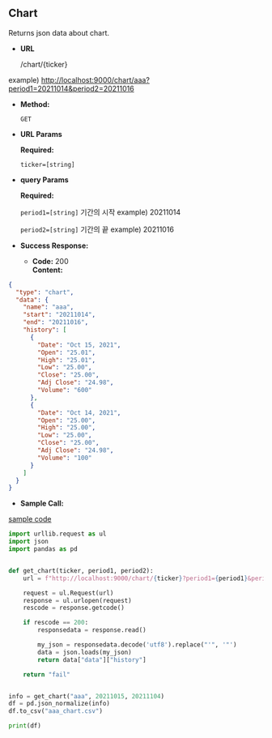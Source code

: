 **Chart**
----
  Returns json data about chart.

* **URL**

  /chart/{ticker}  
  
example) [http://localhost:9000/chart/aaa?period1=20211014&period2=20211016](http://localhost:9000/chart/aaa?period1=20211014&period2=20211016)  

* **Method:**

  `GET`
  
*  **URL Params**

   **Required:**
 
   `ticker=[string]`


* **query Params**

   **Required:**  

    `period1=[string]`  기간의 시작 example) 20211014

    `period2=[string]`  기간의 끝  example) 20211016

* **Success Response:**

  * **Code:** 200 <br />
    **Content:** 

```json 
{
  "type": "chart",
  "data": {
    "name": "aaa",
    "start": "20211014",
    "end": "20211016",
    "history": [
      {
        "Date": "Oct 15, 2021",
        "Open": "25.01",
        "High": "25.01",
        "Low": "25.00",
        "Close": "25.00",
        "Adj Close": "24.98",
        "Volume": "600"
      },
      {
        "Date": "Oct 14, 2021",
        "Open": "25.00",
        "High": "25.00",
        "Low": "25.00",
        "Close": "25.00",
        "Adj Close": "24.98",
        "Volume": "100"
      }
    ]
  }
}
```

* **Sample Call:**  

[sample code](https://github.com/SHSongs/EFT/blob/main/client/main.py)

```py
import urllib.request as ul
import json
import pandas as pd


def get_chart(ticker, period1, period2):
    url = f"http://localhost:9000/chart/{ticker}?period1={period1}&period2={period2}"

    request = ul.Request(url)
    response = ul.urlopen(request)
    rescode = response.getcode()

    if rescode == 200:
        responsedata = response.read()

        my_json = responsedata.decode('utf8').replace("'", '"')
        data = json.loads(my_json)
        return data["data"]["history"]

    return "fail"


info = get_chart("aaa", 20211015, 20211104)
df = pd.json_normalize(info)
df.to_csv("aaa_chart.csv")

print(df)
```